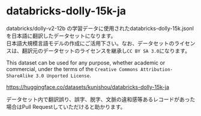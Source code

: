 # databricks-dolly-15k-ja

databricks/dolly-v2-12b の学習データに使用されたdatabricks-dolly-15k.jsonl を日本語に翻訳したデータセットになります。  
日本語大規模言語モデルの作成にご活用下さい。なお、データセットのライセンスは、翻訳元のデータセットのライセンスを継承し`CC BY SA 3.0`になります。

This dataset can be used for any purpose, whether academic or commercial, under the terms of the `Creative Commons Attribution-ShareAlike 3.0 Unported License`.

https://huggingface.co/datasets/kunishou/databricks-dolly-15k-ja

データセット内で翻訳誤り、誤字、脱字、文脈の違和感等あるレコードがあった場合はPull Requestしていただけると助かります。
